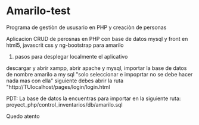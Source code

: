 # Amarilo-test
 Programa de gestiòn de ususario en PHP y creaciòn de personas

Aplicacion CRUD de perosnas en PHP con base de datos mysql y front en html5, javascrit css y ng-bootstrap para amarilo

1. pasos para desplegar localmente el aplicativo

descargar y abrir xampp, abrir apache y mysql, importar la base de datos de nombre amarilo a my sql "solo seleccionar e impoprtar no se debe hacer nada mas con ella" siguiente debes abrir la ruta "http://TUlocalhost/pages/login/login.html

PDT: La base de datos la encuentras para importar en la siguiente ruta: proyect_php/control_inventarios/db/amarilo.sql


Quedo atento
